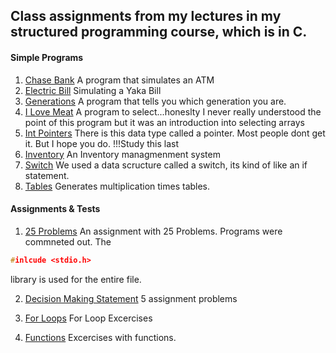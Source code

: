 ## Class assignments from my lectures in my structured programming course, which is in C.

#### Simple Programs
1. [Chase Bank](https://github.com/anzonathan/UCU-BSCS/blob/main/Year%201/Sem%201/C/Chase%20Bank.c) A program that simulates an ATM
2. [Electric Bill](https://github.com/anzonathan/UCU-BSCS/blob/main/Year%201/Sem%201/C/Electric%20Bill.c) Simulating a Yaka Bill
3. [Generations](https://github.com/anzonathan/UCU-BSCS/blob/main/Year%201/Sem%201/C/Generations.c) A program that tells you which generation you are.
4. [I Love Meat](https://github.com/anzonathan/UCU-BSCS/blob/main/Year%201/Sem%201/C/I%20love%20Meat.c) A program to select...honeslty I never really understood the point of this program but it was an introduction into selecting arrays
5. [Int Pointers](https://github.com/anzonathan/UCU-BSCS/blob/main/Year%201/Sem%201/C/Int%20Pointers.c) There is this data type called a pointer. Most people dont get it. But I hope you do. !!!Study this last
6. [Inventory](https://github.com/anzonathan/UCU-BSCS/blob/main/Year%201/Sem%201/C/Inventory.c) An Inventory managmenment system
7. [Switch](https://github.com/anzonathan/UCU-BSCS/blob/main/Year%201/Sem%201/C/Switch.c) We used a data scructure called a switch, its kind of like an if statement.
8. [Tables](https://github.com/anzonathan/UCU-BSCS/blob/main/Year%201/Sem%201/C/Tables.c) Generates multiplication times tables.

#### Assignments & Tests
1. [25 Problems](https://github.com/anzonathan/UCU-BSCS/blob/main/Year%201/Sem%201/C/25%20Problems.c) An assignment with 25 Problems. Programs were commneted out. 
The 
```c
#inlcude <stdio.h>
```
library is used for the entire file.

2. [Decision Making Statement](https://github.com/anzonathan/UCU-BSCS/blob/main/Year%201/Sem%201/C/Decsion%20Making%20Statements.c) 5 assignment problems

3. [For Loops](https://github.com/anzonathan/UCU-BSCS/blob/main/Year%201/Sem%201/C/Decsion%20Making%20Statements.c) For Loop Excercises

4. [Functions](https://github.com/anzonathan/UCU-BSCS/blob/main/Year%201/Sem%201/C/Functions.c) Excercises with functions.


   
